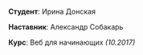 
**Студент**: Ирина Донская

**Наставник**: Александр Собакарь

**Курс**: Веб для начинающих *(10.2017)*
